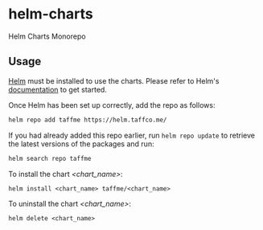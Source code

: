 # helm-charts

Helm Charts Monorepo

## Usage

[Helm](https://helm.sh) must be installed to use the charts. Please refer to Helm's [documentation](https://helm.sh/docs) to get started.

Once Helm has been set up correctly, add the repo as follows:
```bash
helm repo add taffme https://helm.taffco.me/
```

If you had already added this repo earlier, run `helm repo update` to retrieve the latest versions of the packages and run:
```bash
helm search repo taffme
```

To install the chart *<chart_name>*:

`helm install <chart_name> taffme/<chart_name>`

To uninstall the chart *<chart_name>*:

`helm delete <chart_name>`
